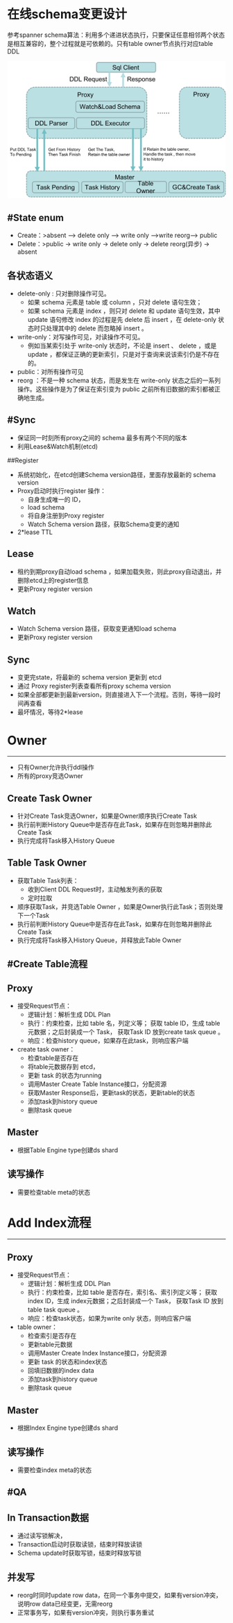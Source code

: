 # 在线schema变更设计

参考spanner schema算法：利用多个递进状态执行，只要保证任意相邻两个状态是相互兼容的，整个过程就是可依赖的。只有table owner节点执行对应table DDL 

![ddl架构图](../images/ddl-structure.png)


#State enum
-----------------
  * Create：>absent --> delete only --> write only -->write reorg--> public
  * Delete：>public -> write only -> delete only -> delete reorg(异步) -> absent

## 各状态语义
  * delete-only : 只对删除操作可见。
    + 如果 schema 元素是 table 或 column ，只对 delete 语句生效；
    + 如果 schema 元素是 index ，则只对 delete 和 update 语句生效，其中 update 语句修改 index 的过程是先 delete 后 insert ，在 delete-only 状态时只处理其中的 delete 而忽略掉 insert 。
  * write-only：对写操作可见，对读操作不可见。
    + 例如当某索引处于 write-only 状态时，不论是 insert 、 delete ，或是 update ，都保证正确的更新索引，只是对于查询来说该索引仍是不存在的。
  * public：对所有操作可见
  * reorg ：不是一种 schema 状态，而是发生在 write-only 状态之后的一系列操作。这些操作是为了保证在索引变为 public 之前所有旧数据的索引都被正确地生成。

#Sync
-----------------
   * 保证同一时刻所有proxy之间的 schema 最多有两个不同的版本
   * 利用Lease&Watch机制(etcd)

##Register
  * 系统初始化，在etcd创建Schema version路径，里面存放最新的 schema version 
  * Proxy启动时执行register 操作：
       + 自身生成唯一的 ID，
       + load schema
       + 将自身注册到Proxy register
       + Watch Schema version 路径，获取Schema变更的通知
  * 2*lease TTL

## Lease
  * 租约到期proxy自动load schema ，如果加载失败，则此proxy自动退出，并删除etcd上的register信息
  * 更新Proxy register version

## Watch
  * Watch Schema version 路径，获取变更通知load schema
  * 更新Proxy register version

## Sync
  * 变更完state，将最新的 schema version 更新到 etcd
  * 通过 Proxy register列表查看所有proxy schema version 
  * 如果全部都更新到最新version，则直接进入下一个流程。否则，等待一段时间再查看
  * 最坏情况，等待2*lease 
    

# Owner
-----------------
  * 只有Owner允许执行ddl操作
  * 所有的proxy竞选Owner

## Create Task Owner
  * 针对Create Task竞选Owner，如果是Owner顺序执行Create Task
  * 执行前判断History Queue中是否存在此Task，如果存在则忽略并删除此Create Task
  * 执行完成将Task移入History Queue

## Table Task Owner
  * 获取Table Task列表：
      + 收到Client  DDL Request时，主动触发列表的获取
      + 定时拉取
  * 顺序获取Task，并竞选Table Owner ，如果是Owner执行此Task；否则处理下一个Task
  * 执行前判断History Queue中是否存在此Task，如果存在则忽略并删除此Create Task
  * 执行完成将Task移入History Queue，并释放此Table Owner

#Create Table流程
-----------------

## Proxy
  * 接受Request节点：
      + 逻辑计划：解析生成 DDL Plan 
      + 执行：约束检查，比如 table 名，列定义等； 获取 table ID，生成 table元数据；之后封装成一个 Task， 获取Task ID 放到create task queue 。
      + 响应：检查history queue，如果存在此task，则响应客户端
  * create task owner：
      + 检查table是否存在
      + 将table元数据存到 etcd，
      + 更新 task 的状态为running
      + 调用Master Create Table Instance接口，分配资源
      + 获取Master Response后，更新task的状态，更新table的状态
      + 添加task到history queue
      + 删除task queue

## Master
  * 根据Table Engine type创建ds shard

## 读写操作
  * 需要检查table meta的状态


# Add Index流程
-----------------

## Proxy
  * 接受Request节点：
      + 逻辑计划：解析生成 DDL Plan 
      + 执行：约束检查，比如 table 是否存在，索引名、索引列定义等； 获取 index ID，生成 index元数据；之后封装成一个 Task， 获取Task ID 放到table task queue 。
      + 响应：检查task状态，如果为write only 状态，则响应客户端
  * table owner：
      + 检查索引是否存在
      + 更新table元数据
      + 调用Master Create Index Instance接口，分配资源
      + 更新 task 的状态和index状态
      + 回填旧数据的index data
      + 添加task到history queue
      + 删除task queue

## Master
  * 根据Index Engine type创建ds shard

## 读写操作
  * 需要检查index meta的状态


#QA
-----------------

## In Transaction数据
  * 通过读写锁解决，
  * Transaction启动时获取读锁，结束时释放读锁
  * Schema update时获取写锁，结束时释放写锁

## 并发写
  * reorg时同时update row data，在同一个事务中提交，如果有version冲突，说明row data已经变更，无需reorg
  * 正常事务写，如果有version冲突，则执行事务重试
